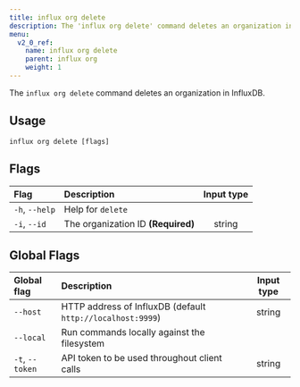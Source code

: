 ```yaml
---
title: influx org delete
description: The 'influx org delete' command deletes an organization in InfluxDB.
menu:
  v2_0_ref:
    name: influx org delete
    parent: influx org
    weight: 1
---
```


The `influx org delete` command deletes an organization in InfluxDB.

## Usage
```
influx org delete [flags]
```

## Flags
| Flag           | Description                        | Input type  |
|:----           |:-----------                        |:----------: |
| `-h`, `--help` | Help for `delete`                  |             |
| `-i`, `--id`   | The organization ID **(Required)** | string      |

## Global Flags
| Global flag     | Description                                                | Input type |
|:-----------     |:-----------                                                |:----------:|
| `--host`        | HTTP address of InfluxDB (default `http://localhost:9999`) | string     |
| `--local`       | Run commands locally against the filesystem                |            |
| `-t`, `--token` | API token to be used throughout client calls               | string     |
